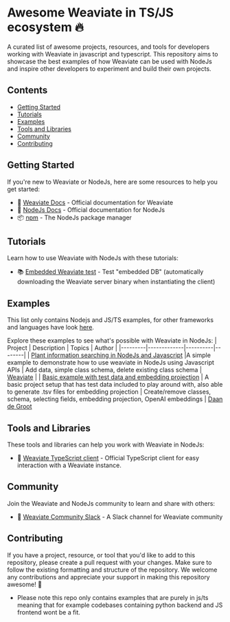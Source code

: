 # Awesome Weaviate in TS/JS ecosystem 🔥
A curated list of awesome projects, resources, and tools for developers working with Weaviate in javascript and typescript. This repository aims to showcase the best examples of how Weaviate can be used with NodeJs and inspire other developers to experiment and build their own projects.

## Contents
- [Getting Started](#getting-started)
- [Tutorials](#tutorials)
- [Examples](#examples)
- [Tools and Libraries](#tools-and-libraries)
- [Community](#community)
- [Contributing](#contributing)

## Getting Started 
If you're new to Weaviate or NodeJs, here are some resources to help you get started:
- 📖 [Weaviate Docs](https://weaviate.io/developers/weaviate) - Official documentation for Weaviate
- 📖 [NodeJs Docs](https://nodejs.org/en/docs/) - Official documentation for NodeJs
- 📦 [npm](https://www.npmjs.com/) - The NodeJs package manager

## Tutorials
Learn how to use Weaviate with NodeJs with these tutorials:
- 📚 [Embedded Weaviate test](https://github.com/weaviate-tutorials/embedded-test) - Test "embedded DB" (automatically downloading the Weaviate server binary when instantiating the client)

## Examples
This list only contains Nodejs and JS/TS examples, for other frameworks and languages have look [here](https://github.com/weaviate/weaviate-examples).

Explore these examples to see what's possible with Weaviate in NodeJs:
| Project | Description | Topics | Author |
|---------|-------------|----------|--------|
| [Plant information searching in NodeJs and Javascript](https://github.com/weaviate/weaviate-examples/blob/main/plant-information-searching-using-NodeJs) |A simple example to demonstrate how to use weaviate in NodeJs using Javascript APIs | Add data, simple class schema, delete existing class schema | [Weaviate](https://github.com/weaviate) |
| [Basic example with test data and embedding projection](https://github.com/daandegroot123/weaviate-typescript-example) | A basic project setup that has test data included to play around with, also able to generate .tsv files for embedding projection | Create/remove classes, schema, selecting fields, embedding projection, OpenAI embeddings | [Daan de Groot](https://github.com/daandegroot123)

## Tools and Libraries
These tools and libraries can help you work with Weaviate in NodeJs:
- 🔌 [Weaviate TypeScript client](https://github.com/weaviate/typescript-client) - Official TypeScript client for easy interaction with a Weaviate instance.


## Community
Join the Weaviate and NodeJs community to learn and share with others:
- 💬 [Weaviate Community Slack](https://join.slack.com/t/weaviate/shared_invite/zt-1t60e9ujo-3TwyAqFR25FlZNe__pQkWw) - A Slack channel for Weaviate community

## Contributing
If you have a project, resource, or tool that you'd like to add to this repository, please create a pull request with your changes. Make sure to follow the existing formatting and structure of the repository. We welcome any contributions and appreciate your support in making this repository awesome! 💪
- Please note this repo only contains examples that are purely in js/ts meaning that for example codebases containing python backend and JS frontend wont be a fit. 

